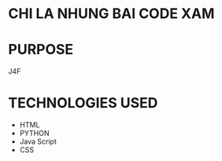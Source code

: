 # CHI LA NHUNG BAI CODE XAM

# PURPOSE
J4F

# TECHNOLOGIES USED
- HTML
- PYTHON
- Java Script
- CSS
